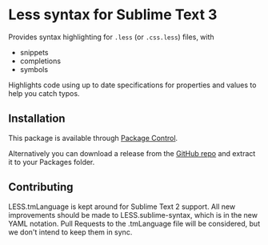 # Less syntax for Sublime Text 3

Provides syntax highlighting for `.less` (or `.css.less`) files, with

- snippets
- completions
- symbols

Highlights code using up to date specifications for properties and values to help you catch typos.

## Installation

This package is available through [Package Control](https://packagecontrol.io).

Alternatively you can download a release from the [GitHub repo](https://github.com/danro/LESS-sublime) and extract it to your Packages folder.

## Contributing

LESS.tmLanguage is kept around for Sublime Text 2 support. All new improvements should be made to LESS.sublime-syntax, which is in the new YAML notation. Pull Requests to the .tmLanguage file will be considered, but we don't intend to keep them in sync.
